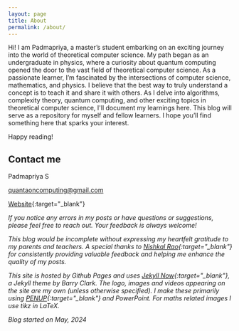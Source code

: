 ```yaml
---
layout: page
title: About
permalink: /about/
---
```

                                                        
Hi! I am Padmapriya, a master’s student embarking on an exciting journey into the world of theoretical computer science. My path began as an undergraduate in physics, where a curiosity about quantum computing opened the door to the vast field of theoretical computer science. As a passionate learner, I’m fascinated by the intersections of computer science, mathematics, and physics. I believe that the best way to truly understand a concept is to teach it and share it with others. As I delve into algorithms, complexity theory, quantum computing, and other exciting topics in theoretical computer science, I'll document my learnings here. This blog will serve as a repository for myself and fellow learners. I hope you’ll find something here that sparks your interest.

Happy reading!

## Contact me

Padmapriya S

[quantaoncomputing@gmail.com](mailto:quantaoncomputing@gmail.com)

[Website](https://padmapriya-s1.github.io/){:target="_blank"}


*If you notice any errors in my posts or have questions or suggestions, please feel free to reach out. Your feedback is always welcome!*

*This blog would be incomplete without expressing my heartfelt gratitude to my parents and teachers. A special thanks to [Nishkal Rao](https://github.com/nishkalrao20){:target="_blank"} for consistently providing valuable feedback and helping me enhance the quality of my posts.*

*This site is hosted by Github Pages and uses [Jekyll Now](https://github.com/barryclark/jekyll-now){:target="_blank"}, a Jekyll theme by Barry Clark. 
The logo, images and videos appearing on the site are my own (unless otherwise specified). I make these primarily using [PENUP](https://www.penup.com/main/home){:target="_blank"} and PowerPoint. For maths related images I use tikz in LaTeX.* 

*Blog started on May, 2024*
